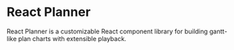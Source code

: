 # React Planner

React Planner is a customizable React component library for building gantt-like plan charts with extensible playback.
